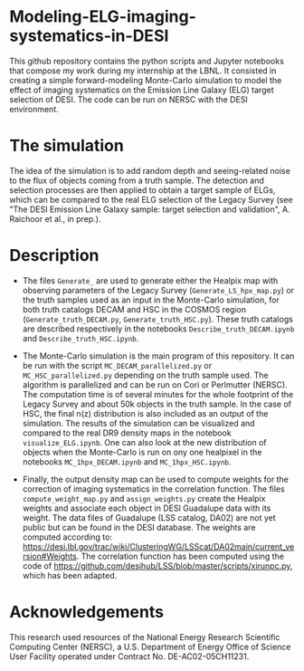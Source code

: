# Modeling-ELG-imaging-systematics-in-DESI

This github repository contains the python scripts and Jupyter notebooks that compose my work during my internship at the LBNL. It consisted in creating a simple forward-modeling Monte-Carlo simulation to model the effect of imaging systematics on the Emission Line Galaxy (ELG) target selection of DESI. The code can be run on NERSC with the DESI environment.

# The simulation

The idea of the simulation is to add random depth and seeing-related noise to the flux of objects coming from a truth sample. The detection and selection processes are then applied to obtain a target sample of ELGs, which can be compared to the real ELG selection of the Legacy Survey (see "The DESI Emission Line Galaxy sample: target selection and validation", A. Raichoor et al., in prep.). 

# Description


 * The files `Generate_` are used to generate either the Healpix map with observing parameters of the Legacy Survey (`Generate_LS_hpx_map.py`) or the truth samples used as an input in the Monte-Carlo simulation, for both truth catalogs DECAM and HSC in the COSMOS region (`Generate_truth_DECAM.py`, `Generate_truth_HSC.py`). These truth catalogs are described respectively in the notebooks `Describe_truth_DECAM.ipynb` and `Describe_truth_HSC.ipynb`.

 * The Monte-Carlo simulation is the main program of this repository. It can be run with the script `MC_DECAM_parallelized.py` or `MC_HSC_parallelized.py` depending on the truth sample used. The algorithm is parallelized and can be run on Cori or Perlmutter (NERSC). The computation time is of several minutes for the whole footprint of the Legacy Survey and about 50k objects in the truth sample. In the case of HSC, the final n(z) distribution is also included as an output of the simulation.
The results of the simulation can be visualized and compared to the real DR9 density maps in the notebook `visualize_ELG.ipynb`. One can also look at the new distribution of objects when the Monte-Carlo is run on ony one healpixel in the notebooks `MC_1hpx_DECAM.ipynb` and `MC_1hpx_HSC.ipynb`.

 * Finally, the output density map can be used to compute weights for the correction of imaging systematics in the correlation function. The files `compute_weight_map.py` and `assign_weights.py` create the Healpix weights and associate each object in DESI Guadalupe data with its weight. The data files of Guadalupe (LSS catalog, DA02) are not yet public but can be found in the DESI database. The weights are computed according to: https://desi.lbl.gov/trac/wiki/ClusteringWG/LSScat/DA02main/current_version#Weights.
The correlation function has been computed using the code of https://github.com/desihub/LSS/blob/master/scripts/xirunpc.py, which has been adapted.


# Acknowledgements
This research used resources of the National Energy Research Scientific Computing Center (NERSC), a U.S. Department of Energy Office of Science User Facility operated under Contract No. DE-AC02-05CH11231.
